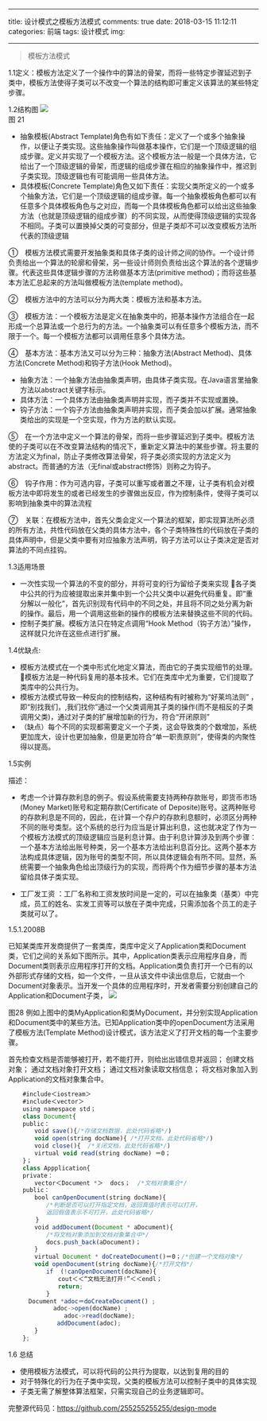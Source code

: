 ﻿
---
title: 设计模式之模板方法模式
comments: true
date: 2018-03-15 11:12:11
categories: 前端
tags: 设计模式
img:

---

> 模板方法模式

1.1定义：模板方法定义了一个操作中的算法的骨架，而将一些特定步骤延迟到子类中，模板方法使得子类可以不改变一个算法的结构即可重定义该算法的某些特定步骤。

1.2结构图
![ ](http://images.cnblogs.com/cnblogs_com/cliy-10/1232443/o_21.png)    
图 21

* 抽象模板(Abstract Template)角色有如下责任：定义了一个或多个抽象操作，以便让子类实现。这些抽象操作叫做基本操作，它们是一个顶级逻辑的组成步骤。定义并实现了一个模板方法。这个模板方法一般是一个具体方法，它给出了一个顶级逻辑的骨架，而逻辑的组成步骤在相应的抽象操作中，推迟到子类实现。顶级逻辑也有可能调用一些具体方法。
* 具体模板(Concrete Template)角色又如下责任：实现父类所定义的一个或多个抽象方法，它们是一个顶级逻辑的组成步骤。每一个抽象模板角色都可以有任意多个具体模板角色与之对应，而每一个具体模板角色都可以给出这些抽象方法（也就是顶级逻辑的组成步骤）的不同实现，从而使得顶级逻辑的实现各不相同。子类可以置换掉父类的可变部分，但是子类却不可以改变模板方法所代表的顶级逻辑

①　模板方法模式需要开发抽象类和具体子类的设计师之间的协作。一个设计师负责给出一个算法的轮廓和骨架，另一些设计师则负责给出这个算法的各个逻辑步骤。代表这些具体逻辑步骤的方法称做基本方法(primitive method)；而将这些基本方法汇总起来的方法叫做模板方法(template method)。

②　模板方法中的方法可以分为两大类：模板方法和基本方法。

③　模板方法：一个模板方法是定义在抽象类中的，把基本操作方法组合在一起形成一个总算法或一个总行为的方法。一个抽象类可以有任意多个模板方法，而不限于一个。每一个模板方法都可以调用任意多个具体方法。

④　基本方法：基本方法又可以分为三种：抽象方法(Abstract Method)、具体方法(Concrete Method)和钩子方法(Hook Method)。

* 抽象方法：一个抽象方法由抽象类声明，由具体子类实现。在Java语言里抽象方法以abstract关键字标示。
* 具体方法：一个具体方法由抽象类声明并实现，而子类并不实现或置换。
* 钩子方法：一个钩子方法由抽象类声明并实现，而子类会加以扩展。通常抽象类给出的实现是一个空实现，作为方法的默认实现。

⑤　在一个方法中定义一个算法的骨架，而将一些步骤延迟到子类中。模板方法使的子类可以在不改变算法结构的情况下，重新定义算法中的某些步骤。将主要的方法定义为final，防止子类修改算法骨架，将子类必须实现的方法定义为abstract。而普通的方法（无final或abstract修饰）则称之为钩子。

⑥　钩子作用：作为可选内容，子类可以重写或者置之不理，让子类有机会对模板方法中即将发生的或者已经发生的步骤做出反应，作为控制条件，使得子类可以影响到抽象类中的算法流程

⑦　关联：在模板方法中，首先父类会定义一个算法的框架，即实现算法所必须的所有方法，共性代码放在父类的具体方法中，各个子类特殊性的代码放在子类的具体声明中，但是父类中要有对应抽象方法声明，钩子方法可以让子类决定是否对算法的不同点挂钩。

1.3适用场景

* 一次性实现一个算法的不变的部分，并将可变的行为留给子类来实现
各子类中公共的行为应被提取出来并集中到一个公共父类中以避免代码重复。即“重分解以一般化”，首先识别现有代码中的不同之处，并且将不同之处分离为新的操作。最后，用一个调用这些新的操作的模板方法来替换这些不同的代码。
* 控制子类扩展。模板方法只在特定点调用“Hook Method（钩子方法）”操作，这样就只允许在这些点进行扩展。

1.4优缺点:

* 模板方法模式在一个类中形式化地定义算法，而由它的子类实现细节的处理。
模板方法是一种代码复用的基本技术。它们在类库中尤为重要，它们提取了类库中的公共行为。
* 模板方法模式导致一种反向的控制结构，这种结构有时被称为“好莱坞法则” ，即“别找我们，,我们找你”通过一个父类调用其子类的操作(而不是相反的子类调用父类)，通过对子类的扩展增加新的行为，符合“开闭原则”
* （缺点）每个不同的实现都需要定义一个子类，这会导致类的个数增加，系统更加庞大，设计也更加抽象，但是更加符合“单一职责原则”，使得类的内聚性得以提高。

1.5实例

描述：

* 考虑一个计算存款利息的例子。假设系统需要支持两种存款账号，即货币市场(Money Market)账号和定期存款(Certificate of Deposite)账号。这两种账号的存款利息是不同的，因此，在计算一个存户的存款利息额时，必须区分两种不同的账号类型。这个系统的总行为应当是计算出利息，这也就决定了作为一个模板方法模式的顶级逻辑应当是利息计算。由于利息计算涉及到两个步骤：一个基本方法给出账号种类，另一个基本方法给出利息百分比。这两个基本方法构成具体逻辑，因为账号的类型不同，所以具体逻辑会有所不同。显然，系统需要一个抽象角色给出顶级行为的实现，而将两个作为细节步骤的基本方法留给具体子类实现。

* 工厂发工资 ：工厂名称和工资发放时间是一定的，可以在抽象类（基类）中完成，员工的姓名、实发工资等可以放在子类中完成，只需添加各个员工的走子类就可以了。

1.5.1.2008B

已知某类库开发商提供了一套类库，类库中定义了Application类和Document类，它们之间的关系如下图所示。其中，Application类表示应用程序自身，而Document类则表示应用程序打开的文档。Application类负责打开一个已有的以外部形式存储的文档，如一个文件，一旦从该文件中读出信息后，它就由一个Document对象表示。当开发一个具体的应用程序时，开发者需要分别创建自己的Application和Document子类，
![ ](http://images.cnblogs.com/cnblogs_com/cliy-10/1232443/o_28.png)
    
图28
例如上图中的类MyApplication和类MyDocument，并分别实现Application和Document类中的某些方法。已知Application类中的openDocument方法采用了模板方法(Template Method)设计模式，该方法定义了打开文档的每一个主要步骤。

首先检查文档是否能够被打开，若不能打开，则给出出错信息并返回；
创建文档对象；
通过文档对象打开文档； 
通过文档对象读取文档信息；
将文档对象加入到Application的文档对象集合中。

```javascript
    #include＜iostream＞
    #include＜vector＞
    using namespace std；
    class Document{
    public：
    　　void save(){/*存储文档数据，此处代码省略*/)
　　    void open(string docName){ /*打开文档，此处代码省略*/)
    　　void close(){  /*关闭文档，此处代码省略*/)
　　    virtual void read(string docName) ＝0；
    }；
    class Appplication{
    private：
    　　vector＜Document *＞  docs；  /*文档对象集合*/
    public：
　　    bool canOpenDocument(string docName){
    　　　　/*判断是否可以打开指定文档，返回真值时表示可以打开，
　　　　    返回假值表示不可打开，此处代码省略*/
      　}
    　　void addDocument(Document * aDocument){
    　　　　/*将文档对象添加到文档对象集合中*/
    　　　　docs.push_back(aDocument)；
    　　}
    　　virtual Document * doCreateDocument()＝0；/*创建一个文档对象*/
　　    void openDocument(string docName){/*打开文档*/
    　　　　if  (!canOpenDocument(docName){
　　　　　　    cout＜＜“文档无法打开!”＜＜endl；
　　　　　　    return;
    　　　　}
    　Document *adoc＝doCreateDocument() ;
　　　　      adoc->open(docName) ;
　　　　         adoc->read(docName);
　　　　       addDocument(adoc);
　　    }
    };
```
1.6 总结
* 使用模板方法模式，可以将代码的公共行为提取，以达到复用的目的
* 对于特殊化的行为在子类中实现，父类的模板方法可以控制子类中的具体实现
* 子类无需了解整体算法框架，只需实现自己的业务逻辑即可。

完整源代码见：https://github.com/255255255255/design-mode